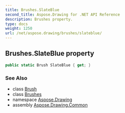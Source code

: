 ```yaml
---
title: Brushes.SlateBlue
second_title: Aspose.Drawing for .NET API Reference
description: Brushes property. 
type: docs
weight: 1250
url: /net/aspose.drawing/brushes/slateblue/
---
```

## Brushes.SlateBlue property

```csharp
public static Brush SlateBlue { get; }
```

### See Also

* class [Brush](../../brush/)
* class [Brushes](../)
* namespace [Aspose.Drawing](../../brushes/)
* assembly [Aspose.Drawing.Common](../../../)


